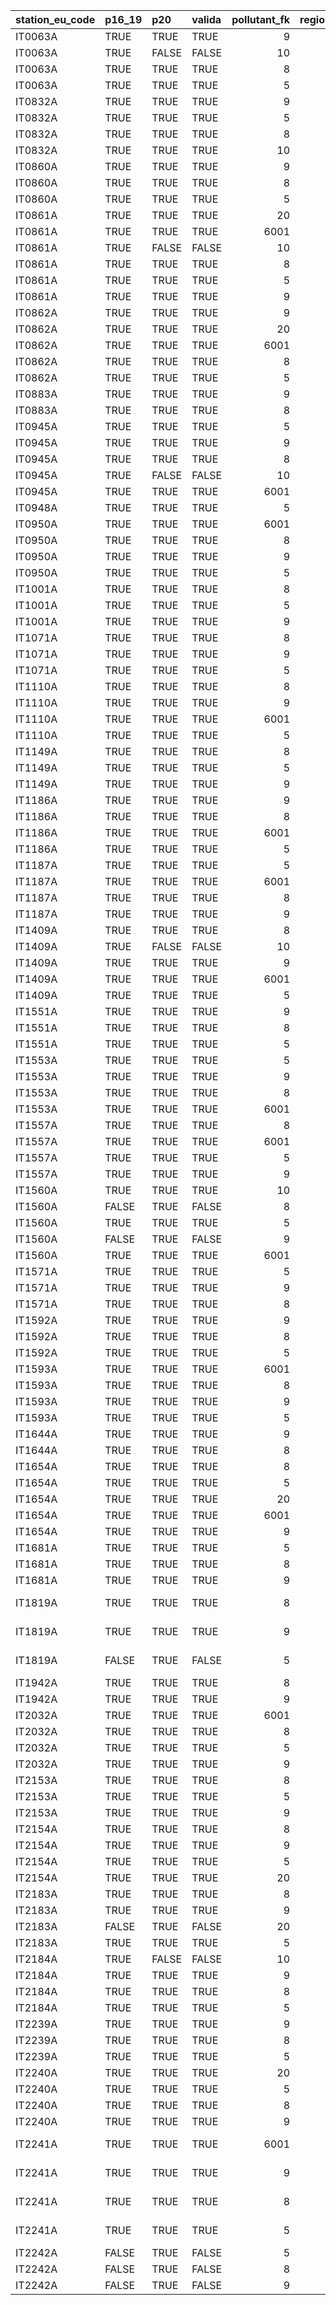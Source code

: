 

|station_eu_code |p16_19 |p20   |valida | pollutant_fk| region_id|regione |provincia     |
|:---------------|:------|:-----|:------|------------:|---------:|:-------|:-------------|
|IT0063A         |TRUE   |TRUE  |TRUE   |            9|         9|TOSCANA |Livorno       |
|IT0063A         |TRUE   |FALSE |FALSE  |           10|         9|TOSCANA |Livorno       |
|IT0063A         |TRUE   |TRUE  |TRUE   |            8|         9|TOSCANA |Livorno       |
|IT0063A         |TRUE   |TRUE  |TRUE   |            5|         9|TOSCANA |Livorno       |
|IT0832A         |TRUE   |TRUE  |TRUE   |            9|         9|TOSCANA |Arezzo        |
|IT0832A         |TRUE   |TRUE  |TRUE   |            5|         9|TOSCANA |Arezzo        |
|IT0832A         |TRUE   |TRUE  |TRUE   |            8|         9|TOSCANA |Arezzo        |
|IT0832A         |TRUE   |TRUE  |TRUE   |           10|         9|TOSCANA |Arezzo        |
|IT0860A         |TRUE   |TRUE  |TRUE   |            9|         9|TOSCANA |Firenze       |
|IT0860A         |TRUE   |TRUE  |TRUE   |            8|         9|TOSCANA |Firenze       |
|IT0860A         |TRUE   |TRUE  |TRUE   |            5|         9|TOSCANA |Firenze       |
|IT0861A         |TRUE   |TRUE  |TRUE   |           20|         9|TOSCANA |Firenze       |
|IT0861A         |TRUE   |TRUE  |TRUE   |         6001|         9|TOSCANA |Firenze       |
|IT0861A         |TRUE   |FALSE |FALSE  |           10|         9|TOSCANA |Firenze       |
|IT0861A         |TRUE   |TRUE  |TRUE   |            8|         9|TOSCANA |Firenze       |
|IT0861A         |TRUE   |TRUE  |TRUE   |            5|         9|TOSCANA |Firenze       |
|IT0861A         |TRUE   |TRUE  |TRUE   |            9|         9|TOSCANA |Firenze       |
|IT0862A         |TRUE   |TRUE  |TRUE   |            9|         9|TOSCANA |Firenze       |
|IT0862A         |TRUE   |TRUE  |TRUE   |           20|         9|TOSCANA |Firenze       |
|IT0862A         |TRUE   |TRUE  |TRUE   |         6001|         9|TOSCANA |Firenze       |
|IT0862A         |TRUE   |TRUE  |TRUE   |            8|         9|TOSCANA |Firenze       |
|IT0862A         |TRUE   |TRUE  |TRUE   |            5|         9|TOSCANA |Firenze       |
|IT0883A         |TRUE   |TRUE  |TRUE   |            9|         9|TOSCANA |Firenze       |
|IT0883A         |TRUE   |TRUE  |TRUE   |            8|         9|TOSCANA |Firenze       |
|IT0945A         |TRUE   |TRUE  |TRUE   |            5|         9|TOSCANA |Prato         |
|IT0945A         |TRUE   |TRUE  |TRUE   |            9|         9|TOSCANA |Prato         |
|IT0945A         |TRUE   |TRUE  |TRUE   |            8|         9|TOSCANA |Prato         |
|IT0945A         |TRUE   |FALSE |FALSE  |           10|         9|TOSCANA |Prato         |
|IT0945A         |TRUE   |TRUE  |TRUE   |         6001|         9|TOSCANA |Prato         |
|IT0948A         |TRUE   |TRUE  |TRUE   |            5|         9|TOSCANA |Firenze       |
|IT0950A         |TRUE   |TRUE  |TRUE   |         6001|         9|TOSCANA |Arezzo        |
|IT0950A         |TRUE   |TRUE  |TRUE   |            8|         9|TOSCANA |Arezzo        |
|IT0950A         |TRUE   |TRUE  |TRUE   |            9|         9|TOSCANA |Arezzo        |
|IT0950A         |TRUE   |TRUE  |TRUE   |            5|         9|TOSCANA |Arezzo        |
|IT1001A         |TRUE   |TRUE  |TRUE   |            8|         9|TOSCANA |Lucca         |
|IT1001A         |TRUE   |TRUE  |TRUE   |            5|         9|TOSCANA |Lucca         |
|IT1001A         |TRUE   |TRUE  |TRUE   |            9|         9|TOSCANA |Lucca         |
|IT1071A         |TRUE   |TRUE  |TRUE   |            8|         9|TOSCANA |Pisa          |
|IT1071A         |TRUE   |TRUE  |TRUE   |            9|         9|TOSCANA |Pisa          |
|IT1071A         |TRUE   |TRUE  |TRUE   |            5|         9|TOSCANA |Pisa          |
|IT1110A         |TRUE   |TRUE  |TRUE   |            8|         9|TOSCANA |Pisa          |
|IT1110A         |TRUE   |TRUE  |TRUE   |            9|         9|TOSCANA |Pisa          |
|IT1110A         |TRUE   |TRUE  |TRUE   |         6001|         9|TOSCANA |Pisa          |
|IT1110A         |TRUE   |TRUE  |TRUE   |            5|         9|TOSCANA |Pisa          |
|IT1149A         |TRUE   |TRUE  |TRUE   |            8|         9|TOSCANA |Pisa          |
|IT1149A         |TRUE   |TRUE  |TRUE   |            5|         9|TOSCANA |Pisa          |
|IT1149A         |TRUE   |TRUE  |TRUE   |            9|         9|TOSCANA |Pisa          |
|IT1186A         |TRUE   |TRUE  |TRUE   |            9|         9|TOSCANA |Lucca         |
|IT1186A         |TRUE   |TRUE  |TRUE   |            8|         9|TOSCANA |Lucca         |
|IT1186A         |TRUE   |TRUE  |TRUE   |         6001|         9|TOSCANA |Lucca         |
|IT1186A         |TRUE   |TRUE  |TRUE   |            5|         9|TOSCANA |Lucca         |
|IT1187A         |TRUE   |TRUE  |TRUE   |            5|         9|TOSCANA |Lucca         |
|IT1187A         |TRUE   |TRUE  |TRUE   |         6001|         9|TOSCANA |Lucca         |
|IT1187A         |TRUE   |TRUE  |TRUE   |            8|         9|TOSCANA |Lucca         |
|IT1187A         |TRUE   |TRUE  |TRUE   |            9|         9|TOSCANA |Lucca         |
|IT1409A         |TRUE   |TRUE  |TRUE   |            8|         9|TOSCANA |Pisa          |
|IT1409A         |TRUE   |FALSE |FALSE  |           10|         9|TOSCANA |Pisa          |
|IT1409A         |TRUE   |TRUE  |TRUE   |            9|         9|TOSCANA |Pisa          |
|IT1409A         |TRUE   |TRUE  |TRUE   |         6001|         9|TOSCANA |Pisa          |
|IT1409A         |TRUE   |TRUE  |TRUE   |            5|         9|TOSCANA |Pisa          |
|IT1551A         |TRUE   |TRUE  |TRUE   |            9|         9|TOSCANA |Firenze       |
|IT1551A         |TRUE   |TRUE  |TRUE   |            8|         9|TOSCANA |Firenze       |
|IT1551A         |TRUE   |TRUE  |TRUE   |            5|         9|TOSCANA |Firenze       |
|IT1553A         |TRUE   |TRUE  |TRUE   |            5|         9|TOSCANA |Pistoia       |
|IT1553A         |TRUE   |TRUE  |TRUE   |            9|         9|TOSCANA |Pistoia       |
|IT1553A         |TRUE   |TRUE  |TRUE   |            8|         9|TOSCANA |Pistoia       |
|IT1553A         |TRUE   |TRUE  |TRUE   |         6001|         9|TOSCANA |Pistoia       |
|IT1557A         |TRUE   |TRUE  |TRUE   |            8|         9|TOSCANA |Livorno       |
|IT1557A         |TRUE   |TRUE  |TRUE   |         6001|         9|TOSCANA |Livorno       |
|IT1557A         |TRUE   |TRUE  |TRUE   |            5|         9|TOSCANA |Livorno       |
|IT1557A         |TRUE   |TRUE  |TRUE   |            9|         9|TOSCANA |Livorno       |
|IT1560A         |TRUE   |TRUE  |TRUE   |           10|         9|TOSCANA |Livorno       |
|IT1560A         |FALSE  |TRUE  |FALSE  |            8|         9|TOSCANA |Livorno       |
|IT1560A         |TRUE   |TRUE  |TRUE   |            5|         9|TOSCANA |Livorno       |
|IT1560A         |FALSE  |TRUE  |FALSE  |            9|         9|TOSCANA |Livorno       |
|IT1560A         |TRUE   |TRUE  |TRUE   |         6001|         9|TOSCANA |Livorno       |
|IT1571A         |TRUE   |TRUE  |TRUE   |            5|         9|TOSCANA |Pistoia       |
|IT1571A         |TRUE   |TRUE  |TRUE   |            9|         9|TOSCANA |Pistoia       |
|IT1571A         |TRUE   |TRUE  |TRUE   |            8|         9|TOSCANA |Pistoia       |
|IT1592A         |TRUE   |TRUE  |TRUE   |            9|         9|TOSCANA |Grosseto      |
|IT1592A         |TRUE   |TRUE  |TRUE   |            8|         9|TOSCANA |Grosseto      |
|IT1592A         |TRUE   |TRUE  |TRUE   |            5|         9|TOSCANA |Grosseto      |
|IT1593A         |TRUE   |TRUE  |TRUE   |         6001|         9|TOSCANA |Grosseto      |
|IT1593A         |TRUE   |TRUE  |TRUE   |            8|         9|TOSCANA |Grosseto      |
|IT1593A         |TRUE   |TRUE  |TRUE   |            9|         9|TOSCANA |Grosseto      |
|IT1593A         |TRUE   |TRUE  |TRUE   |            5|         9|TOSCANA |Grosseto      |
|IT1644A         |TRUE   |TRUE  |TRUE   |            9|         9|TOSCANA |Lucca         |
|IT1644A         |TRUE   |TRUE  |TRUE   |            8|         9|TOSCANA |Lucca         |
|IT1654A         |TRUE   |TRUE  |TRUE   |            8|         9|TOSCANA |Prato         |
|IT1654A         |TRUE   |TRUE  |TRUE   |            5|         9|TOSCANA |Prato         |
|IT1654A         |TRUE   |TRUE  |TRUE   |           20|         9|TOSCANA |Prato         |
|IT1654A         |TRUE   |TRUE  |TRUE   |         6001|         9|TOSCANA |Prato         |
|IT1654A         |TRUE   |TRUE  |TRUE   |            9|         9|TOSCANA |Prato         |
|IT1681A         |TRUE   |TRUE  |TRUE   |            5|         9|TOSCANA |Arezzo        |
|IT1681A         |TRUE   |TRUE  |TRUE   |            8|         9|TOSCANA |Arezzo        |
|IT1681A         |TRUE   |TRUE  |TRUE   |            9|         9|TOSCANA |Arezzo        |
|IT1819A         |TRUE   |TRUE  |TRUE   |            8|         9|TOSCANA |Massa Carrara |
|IT1819A         |TRUE   |TRUE  |TRUE   |            9|         9|TOSCANA |Massa Carrara |
|IT1819A         |FALSE  |TRUE  |FALSE  |            5|         9|TOSCANA |Massa Carrara |
|IT1942A         |TRUE   |TRUE  |TRUE   |            8|         9|TOSCANA |Grosseto      |
|IT1942A         |TRUE   |TRUE  |TRUE   |            9|         9|TOSCANA |Grosseto      |
|IT2032A         |TRUE   |TRUE  |TRUE   |         6001|         9|TOSCANA |Siena         |
|IT2032A         |TRUE   |TRUE  |TRUE   |            8|         9|TOSCANA |Siena         |
|IT2032A         |TRUE   |TRUE  |TRUE   |            5|         9|TOSCANA |Siena         |
|IT2032A         |TRUE   |TRUE  |TRUE   |            9|         9|TOSCANA |Siena         |
|IT2153A         |TRUE   |TRUE  |TRUE   |            8|         9|TOSCANA |Firenze       |
|IT2153A         |TRUE   |TRUE  |TRUE   |            5|         9|TOSCANA |Firenze       |
|IT2153A         |TRUE   |TRUE  |TRUE   |            9|         9|TOSCANA |Firenze       |
|IT2154A         |TRUE   |TRUE  |TRUE   |            8|         9|TOSCANA |Livorno       |
|IT2154A         |TRUE   |TRUE  |TRUE   |            9|         9|TOSCANA |Livorno       |
|IT2154A         |TRUE   |TRUE  |TRUE   |            5|         9|TOSCANA |Livorno       |
|IT2154A         |TRUE   |TRUE  |TRUE   |           20|         9|TOSCANA |Livorno       |
|IT2183A         |TRUE   |TRUE  |TRUE   |            8|         9|TOSCANA |Livorno       |
|IT2183A         |TRUE   |TRUE  |TRUE   |            9|         9|TOSCANA |Livorno       |
|IT2183A         |FALSE  |TRUE  |FALSE  |           20|         9|TOSCANA |Livorno       |
|IT2183A         |TRUE   |TRUE  |TRUE   |            5|         9|TOSCANA |Livorno       |
|IT2184A         |TRUE   |FALSE |FALSE  |           10|         9|TOSCANA |Siena         |
|IT2184A         |TRUE   |TRUE  |TRUE   |            9|         9|TOSCANA |Siena         |
|IT2184A         |TRUE   |TRUE  |TRUE   |            8|         9|TOSCANA |Siena         |
|IT2184A         |TRUE   |TRUE  |TRUE   |            5|         9|TOSCANA |Siena         |
|IT2239A         |TRUE   |TRUE  |TRUE   |            9|         9|TOSCANA |Lucca         |
|IT2239A         |TRUE   |TRUE  |TRUE   |            8|         9|TOSCANA |Lucca         |
|IT2239A         |TRUE   |TRUE  |TRUE   |            5|         9|TOSCANA |Lucca         |
|IT2240A         |TRUE   |TRUE  |TRUE   |           20|         9|TOSCANA |Lucca         |
|IT2240A         |TRUE   |TRUE  |TRUE   |            5|         9|TOSCANA |Lucca         |
|IT2240A         |TRUE   |TRUE  |TRUE   |            8|         9|TOSCANA |Lucca         |
|IT2240A         |TRUE   |TRUE  |TRUE   |            9|         9|TOSCANA |Lucca         |
|IT2241A         |TRUE   |TRUE  |TRUE   |         6001|         9|TOSCANA |Massa Carrara |
|IT2241A         |TRUE   |TRUE  |TRUE   |            9|         9|TOSCANA |Massa Carrara |
|IT2241A         |TRUE   |TRUE  |TRUE   |            8|         9|TOSCANA |Massa Carrara |
|IT2241A         |TRUE   |TRUE  |TRUE   |            5|         9|TOSCANA |Massa Carrara |
|IT2242A         |FALSE  |TRUE  |FALSE  |            5|         9|TOSCANA |Firenze       |
|IT2242A         |FALSE  |TRUE  |FALSE  |            8|         9|TOSCANA |Firenze       |
|IT2242A         |FALSE  |TRUE  |FALSE  |            9|         9|TOSCANA |Firenze       |
